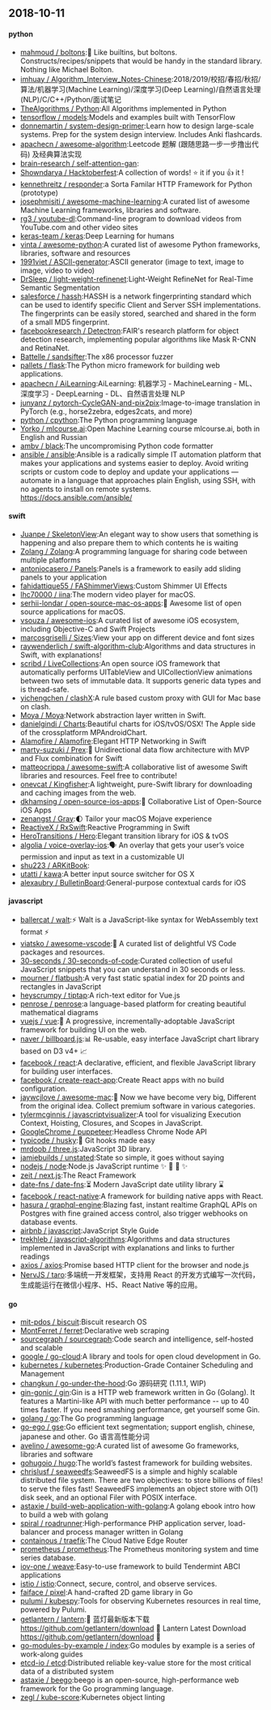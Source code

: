 ## 2018-10-11

#### python
* [mahmoud / boltons](https://github.com/mahmoud/boltons):🔩
Like builtins, but boltons. Constructs/recipes/snippets that would be handy in the standard library. Nothing like Michael Bolton.
* [imhuay / Algorithm_Interview_Notes-Chinese](https://github.com/imhuay/Algorithm_Interview_Notes-Chinese):2018/2019/校招/春招/秋招/算法/机器学习(Machine Learning)/深度学习(Deep Learning)/自然语言处理(NLP)/C/C++/Python/面试笔记
* [TheAlgorithms / Python](https://github.com/TheAlgorithms/Python):All Algorithms implemented in Python
* [tensorflow / models](https://github.com/tensorflow/models):Models and examples built with TensorFlow
* [donnemartin / system-design-primer](https://github.com/donnemartin/system-design-primer):Learn how to design large-scale systems. Prep for the system design interview. Includes Anki flashcards.
* [apachecn / awesome-algorithm](https://github.com/apachecn/awesome-algorithm):Leetcode 题解 (跟随思路一步一步撸出代码) 及经典算法实现
* [brain-research / self-attention-gan](https://github.com/brain-research/self-attention-gan):
* [Showndarya / Hacktoberfest](https://github.com/Showndarya/Hacktoberfest):A collection of words!
⭐️
it if you
👍
it !
* [kennethreitz / responder](https://github.com/kennethreitz/responder):a Sorta Familar HTTP Framework for Python (prototype)
* [josephmisiti / awesome-machine-learning](https://github.com/josephmisiti/awesome-machine-learning):A curated list of awesome Machine Learning frameworks, libraries and software.
* [rg3 / youtube-dl](https://github.com/rg3/youtube-dl):Command-line program to download videos from YouTube.com and other video sites
* [keras-team / keras](https://github.com/keras-team/keras):Deep Learning for humans
* [vinta / awesome-python](https://github.com/vinta/awesome-python):A curated list of awesome Python frameworks, libraries, software and resources
* [1991viet / ASCII-generator](https://github.com/1991viet/ASCII-generator):ASCII generator (image to text, image to image, video to video)
* [DrSleep / light-weight-refinenet](https://github.com/DrSleep/light-weight-refinenet):Light-Weight RefineNet for Real-Time Semantic Segmentation
* [salesforce / hassh](https://github.com/salesforce/hassh):HASSH is a network fingerprinting standard which can be used to identify specific Client and Server SSH implementations. The fingerprints can be easily stored, searched and shared in the form of a small MD5 fingerprint.
* [facebookresearch / Detectron](https://github.com/facebookresearch/Detectron):FAIR's research platform for object detection research, implementing popular algorithms like Mask R-CNN and RetinaNet.
* [Battelle / sandsifter](https://github.com/Battelle/sandsifter):The x86 processor fuzzer
* [pallets / flask](https://github.com/pallets/flask):The Python micro framework for building web applications.
* [apachecn / AiLearning](https://github.com/apachecn/AiLearning):AiLearning: 机器学习 - MachineLearning - ML、深度学习 - DeepLearning - DL、自然语言处理 NLP
* [junyanz / pytorch-CycleGAN-and-pix2pix](https://github.com/junyanz/pytorch-CycleGAN-and-pix2pix):Image-to-image translation in PyTorch (e.g., horse2zebra, edges2cats, and more)
* [python / cpython](https://github.com/python/cpython):The Python programming language
* [Yorko / mlcourse.ai](https://github.com/Yorko/mlcourse.ai):Open Machine Learning course mlcourse.ai, both in English and Russian
* [ambv / black](https://github.com/ambv/black):The uncompromising Python code formatter
* [ansible / ansible](https://github.com/ansible/ansible):Ansible is a radically simple IT automation platform that makes your applications and systems easier to deploy. Avoid writing scripts or custom code to deploy and update your applications — automate in a language that approaches plain English, using SSH, with no agents to install on remote systems. https://docs.ansible.com/ansible/

#### swift
* [Juanpe / SkeletonView](https://github.com/Juanpe/SkeletonView):An elegant way to show users that something is happening and also prepare them to which contents he is waiting
* [Zolang / Zolang](https://github.com/Zolang/Zolang):A programming language for sharing code between multiple platforms
* [antoniocasero / Panels](https://github.com/antoniocasero/Panels):Panels is a framework to easily add sliding panels to your application
* [fahidattique55 / FAShimmerViews](https://github.com/fahidattique55/FAShimmerViews):Custom Shimmer UI Effects
* [lhc70000 / iina](https://github.com/lhc70000/iina):The modern video player for macOS.
* [serhii-londar / open-source-mac-os-apps](https://github.com/serhii-londar/open-source-mac-os-apps):🚀
Awesome list of open source applications for macOS.
* [vsouza / awesome-ios](https://github.com/vsouza/awesome-ios):A curated list of awesome iOS ecosystem, including Objective-C and Swift Projects
* [marcosgriselli / Sizes](https://github.com/marcosgriselli/Sizes):View your app on different device and font sizes
* [raywenderlich / swift-algorithm-club](https://github.com/raywenderlich/swift-algorithm-club):Algorithms and data structures in Swift, with explanations!
* [scribd / LiveCollections](https://github.com/scribd/LiveCollections):An open source iOS framework that automatically performs UITableView and UICollectionView animations between two sets of immutable data. It supports generic data types and is thread-safe.
* [yichengchen / clashX](https://github.com/yichengchen/clashX):A rule based custom proxy with GUI for Mac base on clash.
* [Moya / Moya](https://github.com/Moya/Moya):Network abstraction layer written in Swift.
* [danielgindi / Charts](https://github.com/danielgindi/Charts):Beautiful charts for iOS/tvOS/OSX! The Apple side of the crossplatform MPAndroidChart.
* [Alamofire / Alamofire](https://github.com/Alamofire/Alamofire):Elegant HTTP Networking in Swift
* [marty-suzuki / Prex](https://github.com/marty-suzuki/Prex):🔁
Unidirectional data flow architecture with MVP and Flux combination for Swift
* [matteocrippa / awesome-swift](https://github.com/matteocrippa/awesome-swift):A collaborative list of awesome Swift libraries and resources. Feel free to contribute!
* [onevcat / Kingfisher](https://github.com/onevcat/Kingfisher):A lightweight, pure-Swift library for downloading and caching images from the web.
* [dkhamsing / open-source-ios-apps](https://github.com/dkhamsing/open-source-ios-apps):📱
Collaborative List of Open-Source iOS Apps
* [zenangst / Gray](https://github.com/zenangst/Gray):🌓
Tailor your macOS Mojave experience
* [ReactiveX / RxSwift](https://github.com/ReactiveX/RxSwift):Reactive Programming in Swift
* [HeroTransitions / Hero](https://github.com/HeroTransitions/Hero):Elegant transition library for iOS & tvOS
* [algolia / voice-overlay-ios](https://github.com/algolia/voice-overlay-ios):🗣
An overlay that gets your user’s voice permission and input as text in a customizable UI
* [shu223 / ARKitBook](https://github.com/shu223/ARKitBook):
* [utatti / kawa](https://github.com/utatti/kawa):A better input source switcher for OS X
* [alexaubry / BulletinBoard](https://github.com/alexaubry/BulletinBoard):General-purpose contextual cards for iOS

#### javascript
* [ballercat / walt](https://github.com/ballercat/walt):⚡️
Walt is a JavaScript-like syntax for WebAssembly text format
⚡️
* [viatsko / awesome-vscode](https://github.com/viatsko/awesome-vscode):🎨
A curated list of delightful VS Code packages and resources.
* [30-seconds / 30-seconds-of-code](https://github.com/30-seconds/30-seconds-of-code):Curated collection of useful JavaScript snippets that you can understand in 30 seconds or less.
* [mourner / flatbush](https://github.com/mourner/flatbush):A very fast static spatial index for 2D points and rectangles in JavaScript
* [heyscrumpy / tiptap](https://github.com/heyscrumpy/tiptap):A rich-text editor for Vue.js
* [penrose / penrose](https://github.com/penrose/penrose):a language-based platform for creating beautiful mathematical diagrams
* [vuejs / vue](https://github.com/vuejs/vue):🖖
A progressive, incrementally-adoptable JavaScript framework for building UI on the web.
* [naver / billboard.js](https://github.com/naver/billboard.js):📊
Re-usable, easy interface JavaScript chart library based on D3 v4+
📈
* [facebook / react](https://github.com/facebook/react):A declarative, efficient, and flexible JavaScript library for building user interfaces.
* [facebook / create-react-app](https://github.com/facebook/create-react-app):Create React apps with no build configuration.
* [jaywcjlove / awesome-mac](https://github.com/jaywcjlove/awesome-mac): Now we have become very big, Different from the original idea. Collect premium software in various categories.
* [tylermcginnis / javascriptvisualizer](https://github.com/tylermcginnis/javascriptvisualizer):A tool for visualizing Execution Context, Hoisting, Closures, and Scopes in JavaScript.
* [GoogleChrome / puppeteer](https://github.com/GoogleChrome/puppeteer):Headless Chrome Node API
* [typicode / husky](https://github.com/typicode/husky):🐶
Git hooks made easy
* [mrdoob / three.js](https://github.com/mrdoob/three.js):JavaScript 3D library.
* [jamiebuilds / unstated](https://github.com/jamiebuilds/unstated):State so simple, it goes without saying
* [nodejs / node](https://github.com/nodejs/node):Node.js JavaScript runtime
✨
🐢
🚀
✨
* [zeit / next.js](https://github.com/zeit/next.js):The React Framework
* [date-fns / date-fns](https://github.com/date-fns/date-fns):⏳
Modern JavaScript date utility library
⌛️
* [facebook / react-native](https://github.com/facebook/react-native):A framework for building native apps with React.
* [hasura / graphql-engine](https://github.com/hasura/graphql-engine):Blazing fast, instant realtime GraphQL APIs on Postgres with fine grained access control, also trigger webhooks on database events.
* [airbnb / javascript](https://github.com/airbnb/javascript):JavaScript Style Guide
* [trekhleb / javascript-algorithms](https://github.com/trekhleb/javascript-algorithms):Algorithms and data structures implemented in JavaScript with explanations and links to further readings
* [axios / axios](https://github.com/axios/axios):Promise based HTTP client for the browser and node.js
* [NervJS / taro](https://github.com/NervJS/taro):多端统一开发框架，支持用 React 的开发方式编写一次代码，生成能运行在微信小程序、H5、React Native 等的应用。

#### go
* [mit-pdos / biscuit](https://github.com/mit-pdos/biscuit):Biscuit research OS
* [MontFerret / ferret](https://github.com/MontFerret/ferret):Declarative web scraping
* [sourcegraph / sourcegraph](https://github.com/sourcegraph/sourcegraph):Code search and intelligence, self-hosted and scalable
* [google / go-cloud](https://github.com/google/go-cloud):A library and tools for open cloud development in Go.
* [kubernetes / kubernetes](https://github.com/kubernetes/kubernetes):Production-Grade Container Scheduling and Management
* [changkun / go-under-the-hood](https://github.com/changkun/go-under-the-hood):Go 源码研究 (1.11.1, WIP)
* [gin-gonic / gin](https://github.com/gin-gonic/gin):Gin is a HTTP web framework written in Go (Golang). It features a Martini-like API with much better performance -- up to 40 times faster. If you need smashing performance, get yourself some Gin.
* [golang / go](https://github.com/golang/go):The Go programming language
* [go-ego / gse](https://github.com/go-ego/gse):Go efficient text segmentation; support english, chinese, japanese and other. Go 语言高性能分词
* [avelino / awesome-go](https://github.com/avelino/awesome-go):A curated list of awesome Go frameworks, libraries and software
* [gohugoio / hugo](https://github.com/gohugoio/hugo):The world’s fastest framework for building websites.
* [chrislusf / seaweedfs](https://github.com/chrislusf/seaweedfs):SeaweedFS is a simple and highly scalable distributed file system. There are two objectives: to store billions of files! to serve the files fast! SeaweedFS implements an object store with O(1) disk seek, and an optional Filer with POSIX interface.
* [astaxie / build-web-application-with-golang](https://github.com/astaxie/build-web-application-with-golang):A golang ebook intro how to build a web with golang
* [spiral / roadrunner](https://github.com/spiral/roadrunner):High-performance PHP application server, load-balancer and process manager written in Golang
* [containous / traefik](https://github.com/containous/traefik):The Cloud Native Edge Router
* [prometheus / prometheus](https://github.com/prometheus/prometheus):The Prometheus monitoring system and time series database.
* [iov-one / weave](https://github.com/iov-one/weave):Easy-to-use framework to build Tendermint ABCI applications
* [istio / istio](https://github.com/istio/istio):Connect, secure, control, and observe services.
* [faiface / pixel](https://github.com/faiface/pixel):A hand-crafted 2D game library in Go
* [pulumi / kubespy](https://github.com/pulumi/kubespy):Tools for observing Kubernetes resources in real time, powered by Pulumi.
* [getlantern / lantern](https://github.com/getlantern/lantern):🔴
蓝灯最新版本下载 https://github.com/getlantern/download
🔴
Lantern Latest Download https://github.com/getlantern/download
🔴
* [go-modules-by-example / index](https://github.com/go-modules-by-example/index):Go modules by example is a series of work-along guides
* [etcd-io / etcd](https://github.com/etcd-io/etcd):Distributed reliable key-value store for the most critical data of a distributed system
* [astaxie / beego](https://github.com/astaxie/beego):beego is an open-source, high-performance web framework for the Go programming language.
* [zegl / kube-score](https://github.com/zegl/kube-score):Kubernetes object linting
